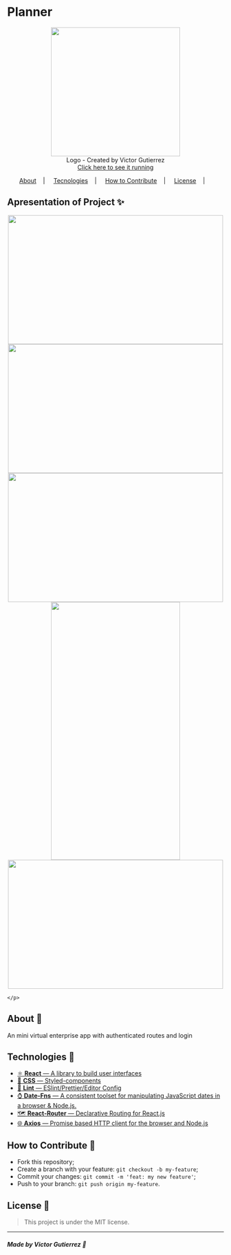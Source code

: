 <h1>Planner</h1>

<p align="center">
<image width="300" height="300" src="(https://user-images.githubusercontent.com/62355596/86497691-9c90f380-bd50-11ea-98ef-950be8f0055d.png"/></br>
<label>Logo - Created by Victor Gutierrez</label> </br>
<a href="plannerbyvg.surge.sh"> Click here to see it running </a>
</p>

<p align="center">
<a href="#about-memo">About</a>&nbsp;&nbsp;&nbsp; | &nbsp;&nbsp;&nbsp;
<a href="#tecnologies-rocket">Tecnologies</a>&nbsp;&nbsp;&nbsp; | &nbsp;&nbsp;&nbsp;
<a href="#how-to-contribute-">How to Contribute</a>&nbsp;&nbsp;&nbsp; | &nbsp;&nbsp;&nbsp;
<a href="#license-scroll">License</a>&nbsp;&nbsp;&nbsp; | &nbsp;&nbsp;&nbsp;
</p>

## Apresentation of Project :sparkles:

<p align="center">
<image width="500" height="300" src="https://user-images.githubusercontent.com/62355596/86497877-5ab47d00-bd51-11ea-811d-5d9918073392.png" />
        <image width="500" height="300" src="https://user-images.githubusercontent.com/62355596/86497877-5ab47d00-bd51-11ea-811d-5d9918073392.png" />
        <image width="500" height="300" src="https://user-images.githubusercontent.com/62355596/86497889-699b2f80-bd51-11ea-8f8f-0f0eb8780fec.png" />
        <image width="300" height="600" src="https://user-images.githubusercontent.com/62355596/86497900-71f36a80-bd51-11ea-81b4-a4ff88fcc9f2.png" />
        <image width="500" height="300" src="https://user-images.githubusercontent.com/62355596/86497924-88012b00-bd51-11ea-92d5-ed82d93d4816.png" />
             
       
    </p>

## About :memo:

An mini virtual enterprise app with authenticated routes and login

## Technologies :rocket:

-   <a href="https://pt-br.reactjs.org/"> ⚛ **React** — A library to build user interfaces</a>
-   <a href="https://styled-components.com/">💅 **CSS** — Styled-components</a>
-   <a href="https://eslint.org/">💖 **Lint** — ESlint/Prettier/Editor Config</a>
-   <a href="https://date-fns.org/">⌚ **Date-Fns** — A consistent toolset for manipulating JavaScript dates in a browser & Node.js.</a>
-   <a href="https://reacttraining.com/react-router/">🗺 **React-Router** — Declarative Routing for React.js </a>
-   <a href="https://github.com/axios/axios"> 🌐 **Axios** — Promise based HTTP client for the browser and Node.js </a>

## How to Contribute 🤔

-   Fork this repository;
-   Create a branch with your feature: `git checkout -b my-feature`;
-   Commit your changes: `git commit -m 'feat: my new feature'`;
-   Push to your branch: `git push origin my-feature`.

## License :scroll:

> This project is under the MIT license.

---

##### Made by Victor Gutierrez :wave:
